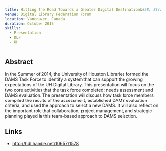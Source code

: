 ```yaml
---
title: Hitting the Road Towards a Greater Digital Destination&#58; Strategic Planning and Evaluation of DAMS at the UH Libraries
venue: Digital Library Federation Forum
location: Vancouver, Canada
duration: October 2015
skills:
  - Presentation
  - DLF
  - UH
---
```


Abstract
-------

In the Summer of 2014, the University of Houston Libraries formed the DAMS Task Force to identify a system that can support the growing expectations of the UH Digital Library. This presentation will focus on the two core activities that the task force completed: needs assessment and DAMS evaluation. The presentation will discuss how task force members compiled the results of the assessment, established DAMS evaluation criteria, and used the approach to select a new DAMS. It will also reflect on the important role that collaboration, project management, and strategic planning played in this team-based approach to DAMS selection.


Links
----------

* <http://hdl.handle.net/10657/1578>
